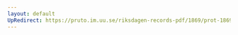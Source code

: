 ```yaml
---
layout: default
UpRedirect: https://pruto.im.uu.se/riksdagen-records-pdf/1869/prot-1869--ak--331/prot-1869--ak--331_001.pdf
---
```


